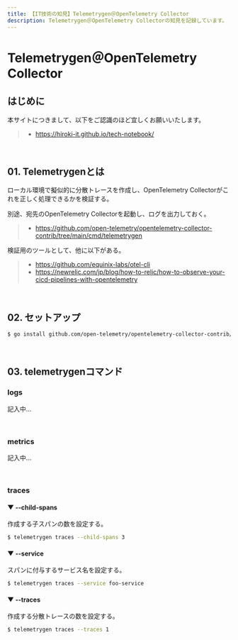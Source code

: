 ```yaml
---
title: 【IT技術の知見】Telemetrygen＠OpenTelemetry Collector
description: Telemetrygen＠OpenTelemetry Collectorの知見を記録しています。
---
```


# Telemetrygen＠OpenTelemetry Collector

## はじめに

本サイトにつきまして、以下をご認識のほど宜しくお願いいたします。

> - https://hiroki-it.github.io/tech-notebook/

<br>

## 01. Telemetrygenとは

ローカル環境で擬似的に分散トレースを作成し、OpenTelemetry Collectorがこれを正しく処理できるかを検証する。

別途、宛先のOpenTelemetry Collectorを起動し、ログを出力しておく。

> - https://github.com/open-telemetry/opentelemetry-collector-contrib/tree/main/cmd/telemetrygen

検証用のツールとして、他に以下がある。

> - https://github.com/equinix-labs/otel-cli
> - https://newrelic.com/jp/blog/how-to-relic/how-to-observe-your-cicd-pipelines-with-opentelemetry

<br>

## 02. セットアップ

```bash
$ go install github.com/open-telemetry/opentelemetry-collector-contrib/cmd/telemetrygen@HEAD
```

<br>

## 03. telemetrygenコマンド

### logs

記入中...

<br>

### metrics

記入中...

<br>

### traces

#### ▼ --child-spans

作成する子スパンの数を設定する。

```bash
$ telemetrygen traces --child-spans 3
```

#### ▼ --service

スパンに付与するサービス名を設定する。

```bash
$ telemetrygen traces --service foo-service
```

#### ▼ --traces

作成する分散トレースの数を設定する。

```bash
$ telemetrygen traces --traces 1
```

<br>
